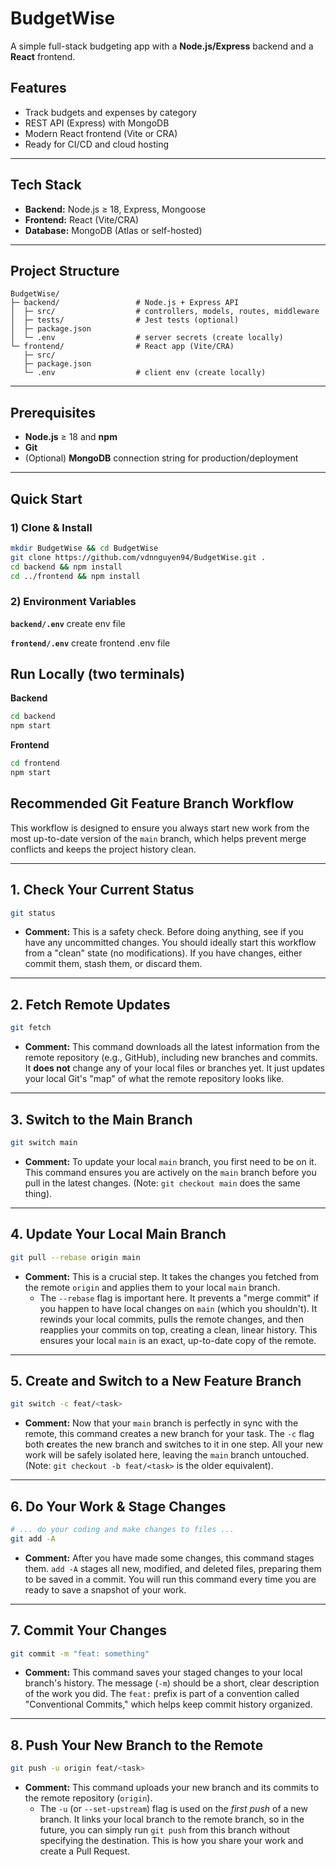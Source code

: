 # BudgetWise

A simple full-stack budgeting app with a **Node.js/Express** backend and a **React** frontend.

## Features
- Track budgets and expenses by category  
- REST API (Express) with MongoDB  
- Modern React frontend (Vite or CRA)  
- Ready for CI/CD and cloud hosting

---

## Tech Stack
- **Backend:** Node.js ≥ 18, Express, Mongoose  
- **Frontend:** React (Vite/CRA)  
- **Database:** MongoDB (Atlas or self-hosted)

---

## Project Structure
```
BudgetWise/
├─ backend/                 # Node.js + Express API
│  ├─ src/                  # controllers, models, routes, middleware
│  ├─ tests/                # Jest tests (optional)
│  ├─ package.json
│  └─ .env                  # server secrets (create locally)
└─ frontend/                # React app (Vite/CRA)
   ├─ src/
   ├─ package.json
   └─ .env                  # client env (create locally)
```

---

## Prerequisites
- **Node.js** ≥ 18 and **npm**  
- **Git**  
- (Optional) **MongoDB** connection string for production/deployment  

---

## Quick Start

### 1) Clone & Install
```bash
mkdir BudgetWise && cd BudgetWise
git clone https://github.com/vdnnguyen94/BudgetWise.git .
cd backend && npm install
cd ../frontend && npm install
```

### 2) Environment Variables

**`backend/.env`**
create env file

**`frontend/.env`**
create frontend .env file

## Run Locally (two terminals)

**Backend**
```bash
cd backend
npm start
```

**Frontend**
```bash
cd frontend
npm start

```

## Recommended Git Feature Branch Workflow

This workflow is designed to ensure you always start new work from the most up-to-date version of the `main` branch, which helps prevent merge conflicts and keeps the project history clean.

---

## 1. Check Your Current Status
```bash
git status
```
* **Comment:** This is a safety check. Before doing anything, see if you have any uncommitted changes. You should ideally start this workflow from a "clean" state (no modifications). If you have changes, either commit them, stash them, or discard them.

---

## 2. Fetch Remote Updates
```bash
git fetch
```
* **Comment:** This command downloads all the latest information from the remote repository (e.g., GitHub), including new branches and commits. It **does not** change any of your local files or branches yet. It just updates your local Git's "map" of what the remote repository looks like.

---

## 3. Switch to the Main Branch
```bash
git switch main
```
* **Comment:** To update your local `main` branch, you first need to be on it. This command ensures you are actively on the `main` branch before you pull in the latest changes. (Note: `git checkout main` does the same thing).

---

## 4. Update Your Local Main Branch
```bash
git pull --rebase origin main
```
* **Comment:** This is a crucial step. It takes the changes you fetched from the remote `origin` and applies them to your local `main` branch.
    * The `--rebase` flag is important here. It prevents a "merge commit" if you happen to have local changes on `main` (which you shouldn't). It rewinds your local commits, pulls the remote changes, and then reapplies your commits on top, creating a clean, linear history. This ensures your local `main` is an exact, up-to-date copy of the remote.

---

## 5. Create and Switch to a New Feature Branch
```bash
git switch -c feat/<task>
```
* **Comment:** Now that your `main` branch is perfectly in sync with the remote, this command creates a new branch for your task. The `-c` flag both **c**reates the new branch and switches to it in one step. All your new work will be safely isolated here, leaving the `main` branch untouched. (Note: `git checkout -b feat/<task>` is the older equivalent).

---

## 6. Do Your Work & Stage Changes
```bash
# ... do your coding and make changes to files ...
git add -A
```
* **Comment:** After you have made some changes, this command stages them. `add -A` stages all new, modified, and deleted files, preparing them to be saved in a commit. You will run this command every time you are ready to save a snapshot of your work.

---

## 7. Commit Your Changes
```bash
git commit -m "feat: something"
```
* **Comment:** This command saves your staged changes to your local branch's history. The message (`-m`) should be a short, clear description of the work you did. The `feat:` prefix is part of a convention called "Conventional Commits," which helps keep commit history organized.

---

## 8. Push Your New Branch to the Remote
```bash
git push -u origin feat/<task>
```
* **Comment:** This command uploads your new branch and its commits to the remote repository (`origin`).
    * The `-u` (or `--set-upstream`) flag is used on the *first push* of a new branch. It links your local branch to the remote branch, so in the future, you can simply run `git push` from this branch without specifying the destination. This is how you share your work and create a Pull Request.
